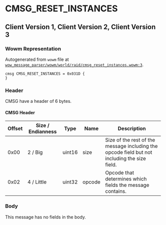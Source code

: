 # CMSG_RESET_INSTANCES

## Client Version 1, Client Version 2, Client Version 3

### Wowm Representation

Autogenerated from `wowm` file at [`wow_message_parser/wowm/world/raid/cmsg_reset_instances.wowm:3`](https://github.com/gtker/wow_messages/tree/main/wow_message_parser/wowm/world/raid/cmsg_reset_instances.wowm#L3).
```rust,ignore
cmsg CMSG_RESET_INSTANCES = 0x031D {
}
```
### Header

CMSG have a header of 6 bytes.

#### CMSG Header

| Offset | Size / Endianness | Type   | Name   | Description |
| ------ | ----------------- | ------ | ------ | ----------- |
| 0x00   | 2 / Big           | uint16 | size   | Size of the rest of the message including the opcode field but not including the size field.|
| 0x02   | 4 / Little        | uint32 | opcode | Opcode that determines which fields the message contains.|

### Body

This message has no fields in the body.

